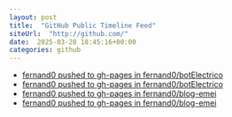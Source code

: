 ```yaml
---
layout: post
title:  "GitHub Public Timeline Feed"
siteUrl:  "http://github.com/"
date:  2025-03-28 18:45:16+00:00
categories: github
---
```

*  [fernand0 pushed to gh-pages in fernand0/botElectrico](https://github.com/fernand0/botElectrico/compare/35803e76f6...e9983f5b7c)
*  [fernand0 pushed to gh-pages in fernand0/botElectrico](https://github.com/fernand0/botElectrico/compare/18f62ce812...1c187cde48)
*  [fernand0 pushed to gh-pages in fernand0/blog-emei](https://github.com/fernand0/blog-emei/compare/c8f6acb1c4...b6e55a7afb)
*  [fernand0 pushed to gh-pages in fernand0/blog-emei](https://github.com/fernand0/blog-emei/compare/4bac549fd5...c8f6acb1c4)
